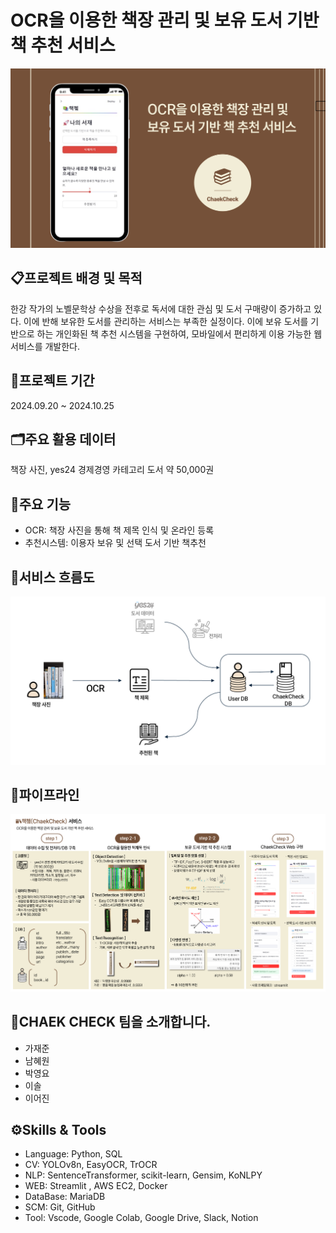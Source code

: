 # OCR을 이용한 책장 관리 및 보유 도서 기반 책 추천 서비스
<img src="image\포트폴리오표지.png">

## 📋프로젝트 배경 및 목적
  한강 작가의 노벨문학상 수상을 전후로 독서에 대한 관심 및 도서 구매량이 증가하고 있다. 이에 반해 보유한 도서를 관리하는 서비스는 부족한 실정이다.
이에 보유 도서를 기반으로 하는 개인화된 책 추천 시스템을 구현하여, 모바일에서 편리하게 이용 가능한 웹 서비스를 개발한다.

## 📆프로젝트 기간
2024.09.20 ~ 2024.10.25

## 🗂️주요 활용 데이터
책장 사진, yes24 경제경영 카테고리 도서 약 50,000권

## 📌주요 기능
- OCR: 책장 사진을 통해 책 제목 인식 및 온라인 등록
- 추천시스템: 이용자 보유 및 선택 도서 기반 책추천

## 🚀서비스 흐름도
<img src="image\책쳌흐름도.png">

## 🌈파이프라인
<img src="image\책쳌파이프라인.png">


## 🤗CHAEK CHECK 팀을 소개합니다.
- 가재준
- 남혜원
- 박영요
- 이솔
- 이어진

## ⚙️Skills & Tools
- Language: Python, SQL
- CV: YOLOv8n, EasyOCR, TrOCR
- NLP: SentenceTransformer, scikit-learn, Gensim, KoNLPY
- WEB: Streamlit , AWS EC2, Docker
- DataBase: MariaDB
- SCM: Git, GitHub
- Tool: Vscode, Google Colab, Google Drive, Slack, Notion